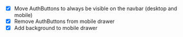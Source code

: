 - [x] Move AuthButtons to always be visible on the navbar (desktop and mobile)
- [x] Remove AuthButtons from mobile drawer
- [x] Add background to mobile drawer

